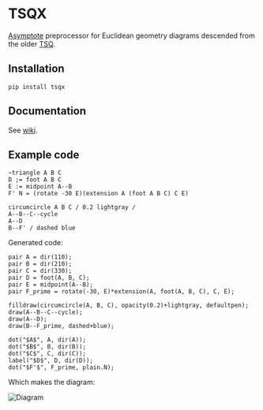 # TSQX

[Asymptote](https://asymptote.sourceforge.io/) preprocessor
for Euclidean geometry diagrams
descended from the older [TSQ](https://github.com/vEnhance/dotfiles/blob/main/py-scripts/tsq.py).

## Installation

`pip install tsqx`

## Documentation

See [wiki](https://github.com/cjquines/tsqx/wiki/Documentation).

## Example code

```
~triangle A B C
D ;= foot A B C
E := midpoint A--B
F' N = (rotate -30 E)(extension A (foot A B C) C E)

circumcircle A B C / 0.2 lightgray /
A--B--C--cycle
A--D
B--F' / dashed blue
```

Generated code:

```
pair A = dir(110);
pair B = dir(210);
pair C = dir(330);
pair D = foot(A, B, C);
pair E = midpoint(A--B);
pair F_prime = rotate(-30, E)*extension(A, foot(A, B, C), C, E);

filldraw(circumcircle(A, B, C), opacity(0.2)+lightgray, defaultpen);
draw(A--B--C--cycle);
draw(A--D);
draw(B--F_prime, dashed+blue);

dot("$A$", A, dir(A));
dot("$B$", B, dir(B));
dot("$C$", C, dir(C));
label("$D$", D, dir(D));
dot("$F'$", F_prime, plain.N);
```

Which makes the diagram:

![Diagram](sample.png)
